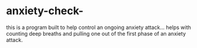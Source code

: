 # anxiety-check-
this is a program built to help control an ongoing anxiety attack... helps with counting deep breaths and pulling one out of the first phase of an anxiety attack.
